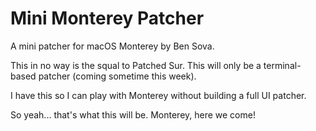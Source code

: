 # Mini Monterey Patcher

A mini patcher for macOS Monterey by Ben Sova.

This in no way is the squal to Patched Sur. This will only be a terminal-based patcher (coming sometime this week).

I have this so I can play with Monterey without building a full UI patcher.

So yeah... that's what this will be. Monterey, here we come!
